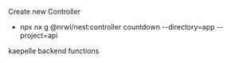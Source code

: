 Create new Controller

- npx nx g @nrwl/nest:controller countdown --directory=app --project=api

kaepelle backend functions

